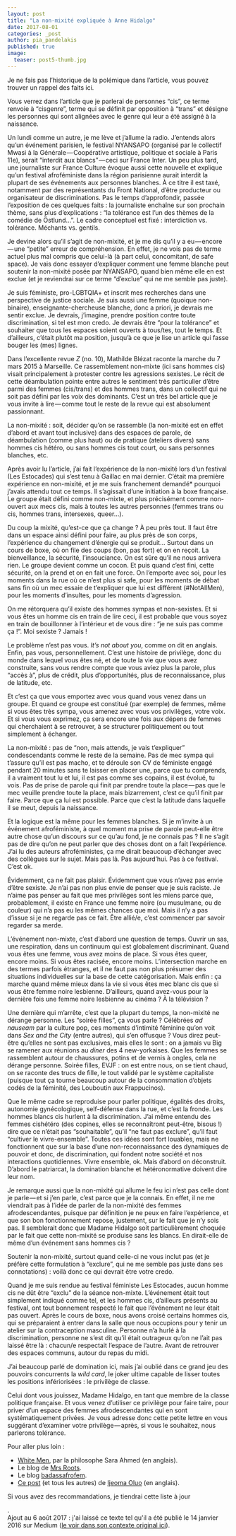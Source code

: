 ```yaml
---
layout: post
title: "La non-mixité expliquée à Anne Hidalgo"
date: 2017-08-01
categories: _post
author: pia_pandelakis
published: true
image:
  teaser: post5-thumb.jpg
---
```


<p>Je ne fais pas l’historique de la polémique dans l’article, vous pouvez trouver un rappel des faits ici.</p>

<p>Vous verrez dans l’article que je parlerai de personnes “cis”, ce terme renvoie à “cisgenre”, terme qui se définit par opposition à “trans” et désigne les personnes qui sont alignées avec le genre qui leur a été assigné à la naissance.</p>

<p>Un lundi comme un autre, je me lève et j’allume la radio. J’entends alors qu’un événement parisien, le festival NYANSAPO (organisé par le collectif Mwasi à la Générale — Coopérative artistique, politique et sociale à Paris 11e), serait “interdit aux blancs” — ceci sur France Inter. Un peu plus tard, une journaliste sur France Culture évoque aussi cette nouvelle et explique qu’un festival afroféministe dans la région parisienne aurait interdit la plupart de ses événements aux personnes blanches. À ce titre il est taxé, notamment par des représentants du Front National, d’être producteur ou organisateur de discriminations. Pas le temps d’approfondir, passée l’exposition de ces quelques faits : la journaliste enchaîne sur son prochain thème, sans plus d’explications : “la tolérance est l’un des thèmes de la comédie de Östlund…”. Le cadre conceptuel est fixé : interdiction vs. tolérance. Méchants vs. gentils.</p>

<p>Je devine alors qu’il s’agit de non-mixité, et je me dis qu’il y a eu — encore — une “petite” erreur de compréhension. En effet, je ne vois pas de terme actuel plus mal compris que celui-là (à part celui, concomitant, de safe space). Je vais donc essayer d’expliquer comment une femme blanche peut soutenir la non-mixité posée par NYANSAPO, quand bien même elle en est exclue (et je reviendrai sur ce terme “d’exclue” qui ne me semble pas juste).</p>

<p>Je suis féministe, pro-LGBTQIA+ et inscrit mes recherches dans une perspective de justice sociale. Je suis aussi une femme (quoique non-binaire), enseignante-chercheuse blanche, donc a priori, je devrais me sentir exclue. Je devrais, j’imagine, prendre position contre toute discrimination, si tel est mon credo. Je devrais être “pour la tolérance” et souhaiter que tous les espaces soient ouverts à tous/tes, tout le temps. Et d’ailleurs, c’était plutôt ma position, jusqu’à ce que je lise un article qui fasse bouger les (mes) lignes.</p>

<p>Dans l’excellente revue <em>Z</em> (no. 10), Mathilde Blézat raconte la marche du 7 mars 2015 à Marseille. Ce rassemblement non-mixte (ici sans hommes cis) visait principalement à protester contre les agressions sexistes. Le récit de cette déambulation pointe entre autres le sentiment très particulier d’être parmi des femmes (cis/trans) et des hommes trans, dans un collectif qui ne soit pas défini par les voix des dominants. C’est un très bel article que je vous invite à lire — comme tout le reste de la revue qui est absolument passionnant.</p>

<p>La non-mixité : soit, décider qu’on se rassemble (la non-mixité est en effet d’abord et avant tout inclusive) dans des espaces de parole, de déambulation (comme plus haut) ou de pratique (ateliers divers) sans hommes cis hétéro, ou sans hommes cis tout court, ou sans personnes blanches, etc.</p>

<p>Après avoir lu l’article, j’ai fait l’expérience de la non-mixité lors d’un festival (Les Estocades) qui s’est tenu à Gaillac en mai dernier. C’était ma première expérience en non-mixité, et je me suis franchement demandé* pourquoi j’avais attendu tout ce temps. Il s’agissait d’une initiation à la boxe française. Le groupe était défini comme non-mixte, et plus précisément comme non-ouvert aux mecs cis, mais à toutes les autres personnes (femmes trans ou cis, hommes trans, intersexes, queer…).</p>

<p>Du coup la mixité, qu’est-ce que ça change ? À peu près tout. Il faut être dans un espace ainsi défini pour faire, au plus près de son corps, l’expérience du changement d’énergie qui se produit… Surtout dans un cours de boxe, où on file des coups (bon, pas fort) et on en reçoit. La bienveillance, la sécurité, l’insouciance. On est sûre qu’il ne nous arrivera rien. Le groupe devient comme un cocon. Et puis quand c’est fini, cette sécurité, on la prend et on en fait une force. On l’emporte avec soi, pour les moments dans la rue où ce n’est plus si safe, pour les moments de débat sans fin où un mec essaie de t’expliquer que lui est différent (#NotAllMen), pour les moments d’insultes, pour les moments d’agression.</p>

<p>On me rétorquera qu’il existe des hommes sympas et non-sexistes. Et si vous êtes un homme cis en train de lire ceci, il est probable que vous soyez en train de bouillonner à l’intérieur et de vous dire : “je ne suis pas comme ça !”. Moi sexiste ? Jamais !</p>

<p>Le problème n’est pas vous. <em>It’s not about you</em>, comme on dit en anglais. Enfin, pas vous, personnellement. C’est une histoire de privilège, donc du monde dans lequel vous êtes né, et de toute la vie que vous avez construite, sans vous rendre compte que vous aviez plus la parole, plus “accès à”, plus de crédit, plus d’opportunités, plus de reconnaissance, plus de latitude, etc.</p>

<p>Et c’est ça que vous emportez avec vous quand vous venez dans un groupe. Et quand ce groupe est constitué (par exemple) de femmes, même si vous êtes très sympa, vous amenez avec vous vos privilèges, votre voix. Et si vous vous exprimez, ça sera encore une fois aux dépens de femmes qui cherchaient à se retrouver, à se structurer politiquement ou tout simplement à échanger.</p>

<p>La non-mixité : pas de “non, mais attends, je vais t’expliquer” condescendants comme le reste de la semaine. Pas de mec sympa qui t’assure qu’il est pas macho, et te déroule son CV de féministe engagé pendant 20 minutes sans te laisser en placer une, parce que tu comprends, il a vraiment tout lu et lui, il est pas comme ses copains, il est évolué, tu vois. Pas de prise de parole qui finit par prendre toute la place — pas que le mec veuille prendre toute la place, mais bizarrement, c’est ce qu’il finit par faire. Parce que ça lui est possible. Parce que c’est la latitude dans laquelle il se meut, depuis la naissance.</p>

<p>Et la logique est la même pour les femmes blanches. Si je m’invite à un événement afroféministe, à quel moment ma prise de parole peut-elle être autre chose qu’un discours sur ce qu’au fond, je ne connais pas ? Il ne s’agit pas de dire qu’on ne peut parler que des choses dont on a fait l’expérience. J’ai lu des auteurs afroféministes, ça me dirait beaucoup d’échanger avec des collègues sur le sujet. Mais pas là. Pas aujourd’hui. Pas à ce festival. C’est ok.</p>

<p>Évidemment, ça ne fait pas plaisir. Évidemment que vous n’avez pas envie d’être sexiste. Je n’ai pas non plus envie de penser que je suis raciste. Je n’aime pas penser au fait que mes privilèges sont les miens parce que, probablement, il existe en France une femme noire (ou musulmane, ou de couleur) qui n’a pas eu les mêmes chances que moi. Mais il n’y a pas d’issue si je ne regarde pas ce fait. Être allié/e, c’est commencer par savoir regarder sa merde.</p>

<p>L’événement non-mixte, c’est d’abord une question de temps. Ouvrir un sas, une respiration, dans un continuum qui est globalement discriminant. Quand vous êtes une femme, vous avez moins de place. Si vous êtes queer, encore moins. Si vous êtes racisée, encore moins. L’intersection marche en des termes parfois étranges, et il ne faut pas non plus présumer des situations individuelles sur la base de cette catégorisation. Mais enfin : ça marche quand même mieux dans la vie si vous êtes mec blanc cis que si vous être femme noire lesbienne. D’ailleurs, quand avez-vous pour la dernière fois une femme noire lesbienne au cinéma ? À la télévision ?</p>

<p>Une dernière qui m’arrête, c’est que la plupart du temps, la non-mixité ne dérange personne. Les “soirée filles”, ça vous parle ? Célébrées <em>ad nauseam</em> par la culture pop, ces moments d’intimité féminine qu’on voit dans <em>Sex and the City</em> (entre autres), qui s’en offusque ? Vous direz peut-être qu’elles ne sont pas exclusives, mais elles le sont : on a jamais vu Big se ramener aux réunions au <em>diner</em> des 4 new-yorkaises. Que les femmes se rassemblent autour de chaussures, potins et de vernis à ongles, cela ne dérange personne. Soirée filles, EVJF : on est entre nous, on se tient chaud, on se raconte des trucs de fille, le tout validé par le système capitaliste (puisque tout ça tourne beaucoup autour de la consommation d’objets codés de la féminité, des Louboutin aux Frappucinos).</p>

<p>Que le même cadre se reproduise pour parler politique, égalités des droits, autonomie gynécologique, self-défense dans la rue, et c’est la fronde. Les hommes blancs cis hurlent à la discrimination. J’ai même entendu des femmes cishétéro (des copines, elles se reconnaîtront peut-être, bisous !) dire que ce n’était pas “souhaitable”, qu’il “ne faut pas exclure”, qu’il faut “cultiver le vivre-ensemble”. Toutes ces idées sont fort louables, mais ne fonctionnent que sur la base d’une non-reconnaissance des dynamiques de pouvoir et donc, de discrimination, qui fondent notre société et nos interactions quotidiennes. Vivre ensemble, ok. Mais d’abord on déconstruit. D’abord le patriarcat, la domination blanche et hétéronormative doivent dire leur nom.</p>

<p>Je remarque aussi que la non-mixité qui allume le feu ici n’est pas celle dont je parle — et si j’en parle, c’est parce que je la connais. En effet, il ne me viendrait pas à l’idée de parler de la non-mixité des femmes afrodescendantes, puisque par définition je ne peux en faire l’expérience, et que son bon fonctionnement repose, justement, sur le fait que je n’y sois pas. Il semblerait donc que Madame Hidalgo soit particulièrement choquée par le fait que cette non-mixité se produise sans les blancs. En dirait-elle de même d’un événement sans hommes cis ?</p>

<p>Soutenir la non-mixité, surtout quand celle-ci ne vous inclut pas (et je préfère cette formulation à “exclure”, qui ne me semble pas juste dans ses connotations) : voilà donc ce qui devrait être votre credo.</p>

<p>Quand je me suis rendue au festival féministe Les Estocades, aucun homme cis ne dût être “exclu” de la séance non-mixte. L’événement était tout simplement indiqué comme tel, et les hommes cis, d’ailleurs présents au festival, ont tout bonnement respecté le fait que l’événement ne leur était pas ouvert. Après le cours de boxe, nous avons croisé certains hommes cis, qui se préparaient à entrer dans la salle que nous occupions pour y tenir un atelier sur la contraception masculine. Personne n’a hurlé à la discrimination, personne ne s’est dit qu’il était outrageux qu’on ne l’ait pas laissé être là : chacun/e respectait l’espace de l’autre. Avant de retrouver des espaces communs, autour du repas du midi.</p>

<p>J’ai beaucoup parlé de domination ici, mais j’ai oublié dans ce grand jeu des pouvoirs concurrents la <em>wild card</em>, le joker ultime capable de lisser toutes les positions infériorisées : le privilège de classe.</p>

<p>Celui dont vous jouissez, Madame Hidalgo, en tant que membre de la classe politique française. Et vous venez d’utiliser ce privilège pour faire taire, pour priver d’un espace des femmes afrodescendantes qui en sont systématiquement privées. Je vous adresse donc cette petite lettre en vous suggérant d’examiner votre privilège — après, si vous le souhaitez, nous parlerons tolérance.</p>

<p>Pour aller plus loin :</p>
<ul>
<li>
 <a href="https://feministkilljoys.com/2014/11/04/white-men/">White Men</a>, par la philosophe Sara Ahmed (en anglais).</li>
 <li>Le blog de <a href="https://mrsroots.fr/">Mrs Roots</a>.</li>
 <li>Le blog <a href="https://badassafrofem.wordpress.com/">badassafrofem</a>.</li>
 <li><a href="https://theestablishment.co/welcome-to-the-anti-racism-movement-heres-what-you-ve-missed-711089cb7d34">Ce post</a> (et tous les autres) de <a href="https://theestablishment.co/@IjeomaOluo">Ijeoma Oluo</a> (en anglais).</li>
 </ul>

<p>Si vous avez des recommandations, je tiendrai cette liste à jour</p>.

<aside>Ajout au 6 août 2017 : j'ai laissé ce texte tel qu'il a été publié le 14 janvier 2016 sur Medium (<a href="https://medium.com/france/quitter-facebook-d305a50da455">le voir dans son contexte original ici</a>).</aside>